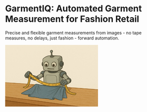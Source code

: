 # GarmentIQ: Automated Garment Measurement for Fashion Retail

Precise and flexible garment measurements from images - no tape measures, no delays, just fashion - forward automation.

<img src="https://raw.githubusercontent.com/lygitdata/GarmentIQ/refs/heads/gh-pages/asset/img/bg.jpg" alt="GatmentIQ Background Image" width="300px"/>

